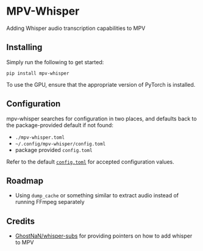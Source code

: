 # MPV-Whisper

Adding Whisper audio transcription capabilities to MPV


## Installing

Simply run the following to get started:

```pip install mpv-whisper```

To use the GPU, ensure that the appropriate version of PyTorch is installed.


## Configuration

mpv-whisper searches for configuration in two places, and defaults back to the package-provided default if not found:

- `./mpv-whisper.toml`
- `~/.config/mpv-whisper/config.toml`
- package provided `config.toml`

Refer to the default [`config.toml`](https://github.com/alexkoay/mpv-whisper/blob/master/mpv_whisper/config.toml) for accepted configuration values.

## Roadmap

- Using `dump_cache` or something similar to extract audio instead of running FFmpeg separately

## Credits

- [GhostNaN/whisper-subs](https://github.com/GhostNaN/whisper-subs) for providing pointers on how to add whisper to MPV
